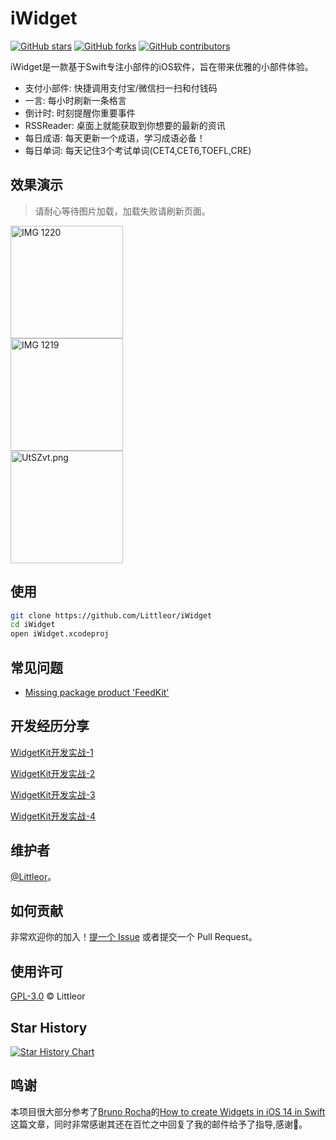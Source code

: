 
#  iWidget

[![GitHub stars](https://img.shields.io/github/stars/Littleor/iWidget.svg)](https://github.com/Littleor/iWidget/stargazers)
[![GitHub forks](https://img.shields.io/github/forks/Littleor/iWidget.svg?color=blue)](https://github.com/Littleor/iWidget/network)
[![GitHub contributors](https://img.shields.io/github/contributors/Littleor/iWidget.svg?color=blue)](https://github.com/Littleor/iWidget/network)

iWidget是一款基于Swift专注小部件的iOS软件，旨在带来优雅的小部件体验。

* 支付小部件: 快捷调用支付宝/微信扫一扫和付钱码
* 一言: 每小时刷新一条格言 
* 倒计时: 时刻提醒你重要事件
* RSSReader: 桌面上就能获取到你想要的最新的资讯
* 每日成语: 每天更新一个成语，学习成语必备！
* 每日单词: 每天记住3个考试单词(CET4,CET6,TOEFL,CRE)

## 效果演示
> 请耐心等待图片加载，加载失败请刷新页面。

<div style="display:flex;flex-direction:column;flex-wrap: nowrap;">
<!--<img width="40%" src="https://s1.ax1x.com/2020/06/27/N66AAO.gif" alt="Demo.gif" border="0" />-->
<img width="180px" src="https://s1.ax1x.com/2020/07/08/UELwGT.png" alt="IMG 1220" border="0">
<img width="180px" src="https://s1.ax1x.com/2020/07/08/UEL0RU.png" alt="IMG 1219" border="0">
<img width="180px" src="https://s1.ax1x.com/2020/07/13/UtSZvt.png" alt="UtSZvt.png" border="0" />
</div>

## 使用

```bash
git clone https://github.com/Littleor/iWidget
cd iWidget
open iWidget.xcodeproj
```

## 常见问题
* [Missing package product 'FeedKit'](https://github.com/Littleor/iWidget/issues/1)

## 开发经历分享

[WidgetKit开发实战-1](https://juejin.im/post/5ef41fd86fb9a07ea10bb8ec)

[WidgetKit开发实战-2](https://juejin.im/post/5ef72ebbf265da22ec607196)

[WidgetKit开发实战-3](https://juejin.im/post/5ef789b0f265da22fc253d2b)

[WidgetKit开发实战-4](https://juejin.im/post/5f02eaef5188252e955a5bdd)

## 维护者

[@Littleor](https://github.com/Littleor)。

## 如何贡献

非常欢迎你的加入！[提一个 Issue](https://github.com/Littleor/iWidget/issues/new) 或者提交一个 Pull Request。

## 使用许可

[GPL-3.0](LICENSE) © Littleor

## Star History

[![Star History Chart](https://api.star-history.com/svg?repos=Littleor/iWidget&type=Date)](https://star-history.com/#Littleor/iWidget&Date)



## 鸣谢 
本项目很大部分参考了[Bruno Rocha](https://github.com/rockbruno)的[How to create Widgets in iOS 14 in Swift](https://swiftrocks.com/ios-14-widget-tutorial-mini-apps)这篇文章，同时非常感谢其还在百忙之中回复了我的邮件给予了指导,感谢🙏。

